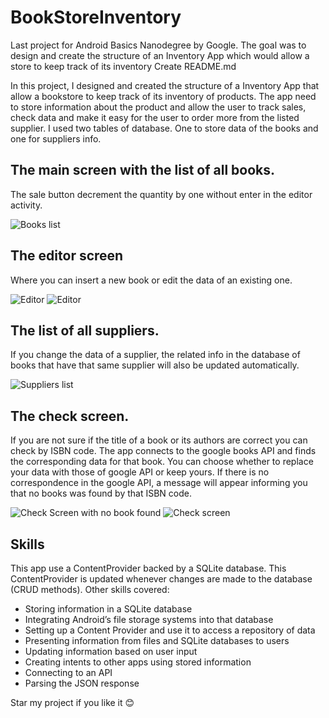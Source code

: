 # BookStoreInventory
Last project for Android Basics Nanodegree by Google. The goal was to design and create the structure of an Inventory App which would allow a store to keep track of its inventory
 Create README.md

In this project, I designed and created the structure of a Inventory App that allow a bookstore to keep track of its inventory of products. The app need to store information about the product and allow the user to track sales, check data and make it easy for the user to order more from the listed supplier. I used two tables of database. One to store data of the books and one for suppliers info. 

## The main screen with the list of all books. 
The sale button decrement the quantity by one without enter in the editor activity.

![Books list](https://www.abicetta.com/abwp/wp-content/uploads/2018/06/BookStoreInventory04M.png)

## The editor screen
Where you can insert a new book or edit the data of an existing one.

![Editor](https://www.abicetta.com/abwp/wp-content/uploads/2018/06/BookStoreInventory07M.png)
![Editor](https://www.abicetta.com/abwp/wp-content/uploads/2018/06/BookStoreInventory09M.png)

## The list of all suppliers. 
If you change the data of a supplier, the related info in the database of books that have that same supplier will also be 
updated automatically.

 ![Suppliers list](https://www.abicetta.com/abwp/wp-content/uploads/2018/06/BookStoreInventory01M.png)

## The check screen. 
If you are not sure if the title of a book or its authors are correct you can check by ISBN code. The app connects to the google books API and finds the corresponding data for that book. You can choose whether to replace your data with those of google API or keep yours. If there is no correspondence in the google API, a message will appear informing you that no books was found by that ISBN code.

 ![Check Screen with no book found](https://www.abicetta.com/abwp/wp-content/uploads/2018/06/BookStoreInventory06M.png)
 ![Check screen](https://www.abicetta.com/abwp/wp-content/uploads/2018/06/BookStoreInventory08M.png)

## Skills
This app use a ContentProvider backed by a SQLite database. This ContentProvider is updated whenever changes are made to the database (CRUD methods). Other skills covered:
-   Storing information in a SQLite database
-   Integrating Android’s file storage systems into that database
-   Setting up a Content Provider and use it to access a repository of data
-   Presenting information from files and SQLite databases to users
-   Updating information based on user input
-   Creating intents to other apps using stored information
-   Connecting to an API
-   Parsing the JSON response

Star my project if you like it 😊
